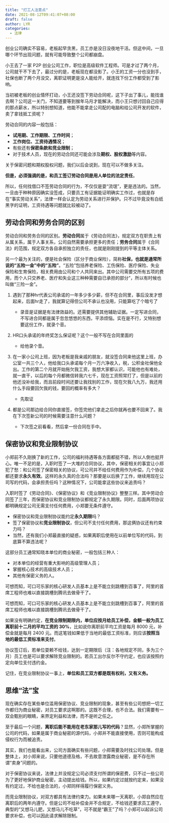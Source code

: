 ```yaml
---
title: "打工人注意点"
date: 2021-08-12T09:41:07+08:00
draft: false
author: LYR
categories: 
  - 法律
---
```


创业公司确实不容易，老板起早贪黑，员工亦是没日没夜地干活。但这中间，一旦哪个环节出现问题，就有可能导致整个公司都崩盘。

小王去了一家 P2P 创业公司工作，职位是高级软件工程师。可是才过了两个月，公司就干不下去了，最过分的是，老板现在都没影了。小王的工资一分也没到手，社保也断了两个月没交，离职证明更是没人能给开，就连找下份工作都受到了影响。

当初被老板的创业情怀打动，小王还没签下劳动合同呢，这下子出了事儿，能找谁去啊？公司这一关门，不知道要等到猴年马月才能解决，而小王只想讨回自己应得的那点薪水，所以特别想知道，他能不能拿走公司配的电脑和给公司开发的软件，卖了拿钱抵工资呢？

劳动合同的内容一般包括：

- **试用期、工作期限、工作时间**；
- **工作岗位、工资待遇情况**；
- 有些还有**保密条款和竞业限制**；
- 对于技术人员，现在的劳动合同还可能会涉及**期权、股权激励**等内容。

关于保密问题和期权股权问题，我们以后会说到，现在可以不做多关注。

**但是，必须强调的是，和员工签订劳动合同是用人单位的法定责任**。

所以，任何找借口不签劳动合同的行为，不仅仅是耍“流氓”，更是违法的。当然，一旦由于种种原因确实没签成，只要员工有证据能证明确实工作过，也就是存在“事实劳动关系”，法律一样会认定为劳动关系进行并保护。只不过毕竟没有白纸黑字的证明，工资待遇等问题就比较被动了。

## 劳动合同和劳务合同的区别

劳动合同和劳务合同的区别。**劳动合同**属于《劳动合同法》，规定双方在职责上有从属关系，属于人事关系，公司自然需要承担更多的责任；**劳务合同**属于《合同法》的范围，规定双方各自承担独立的责任，也就是刚刚提到的平等主体关系。

另一个最为关注的，便是社会保险（区分于商业保险），简称**社保，也就是通常所说的“五险一金”中的“五险”**。“五险”包括养老保险、工伤保险、医疗保险、失业保险和生育保险，相关费用由公司和个人共同来出。其中公司需要交所有五项的费用，而个人只交养老、医疗和失业这三种种需要自已承担的部分”，所以有时候也叫做“三险一金”。



1. 遇到了那种hr代表公司承诺的一年多少多少薪，但不在合同里，事后没发才想起来，后面hr走了，我就算记得但公司不承认也没用，只能算吃了个暗亏了
   - 录音是证据是有法律效益的。还需要提供其他辅助证据。一定写进合同，不写进合同都是属于忽忽悠悠的东西，平添烦恼。实在是不行，又特别想要这份工作，就录个音。
2. HR口头承诺的年终奖怎么保证呢？这个一般不写在合同里面的
   -  给他录个音。

3. 在一家小公司上班，因为老板是我亲戚的朋友，就没签合同来他这里上班，办公室一共三个人，他给我口头承诺每个月一万六净收入，税，公积金社保他全出。工作的第二个月就开始拖欠我工资，我想大家都认识，可能他也有难处，就一直干，以后的每个月都微信转我六七千，现在工资照常打了，但是以前的他还没补给我，而且前段时间还要让我找别的工作，现在欠我八九万，我还用什么手段要回欠我的钱，要回的概率有多大？
   	- 先取证

4. 都是公司那边给合同你直接签，你签完他们拿走之后你就再也要不回来了。我在下次签新公司的时候需要注意什么问题？
   - 下次签之前看看，然后拿一份合同在手中。







## 保密协议和竞业限制协议

小郑前不久刚换了新的工作，公司的福利待遇等各方面都挺不错，所以人倒也挺开心。唯一不足的是，入职时签了一大堆的合同协议，其中，保密相关的事宜让小郑犯了愁：和公司签了保密相关的协议，可公司并不给任何费用作为补偿，几个协议都还要求**永久有效**。这样的永久真的合法吗？那要是以后换了工作，继续用现在公司写的代码，会承担责任吗？这种情况下，公司能拿这些协议来追责吗？

入职时签了《劳动合同》、《保密协议》和《竞业限制协议》整整三样。其中劳动合同签了三年，而保密协议和竞业限制协议都规定了永久期限。同时，后面两项协议都明确规定公司无需支付任何费用，小郑要无条件遵守。

- 保密协议和竞业限制协议能约定**永久期限**吗？
- 签了保密协议和**竞业限制协议**，但公司不支付任何费用，那这俩协议还有约束力吗？
- 当然，还有我们小郑最直接的疑惑，如果离职后使用在以前单位写的代码，到底算不算违法呢？





这部分员工通常知晓本单位的商业秘密，一般包括三种人：

- 对本单位的经营有重大影响的高级管理人员；
- 掌握核心技术的高级技术人员；
- 其他有保密义务的人。

可想而知，可口可乐家的核心研发人员基本上是不能立刻跳槽到百事了，阿里的首席工程师也难以直接跳槽到腾讯去做骨干了。

可想而知，可口可乐家的核心研发人员基本上是不能立刻跳槽到百事了，阿里的首席工程师也难以直接跳槽到腾讯去做骨干了。

如果没有明确约定，**在竞业限制期限内，单位应按月给员工补偿，金额一般为员工离职前十二月的平均工资的 30%**，比如说你离职前平均工资是每月 8000 元，补偿金就是每月 2400 元。而这笔钱如果低于当地的最低工资标准，则应该**按照当地的最低工资标准来支付**。

协议签订后，若单位耍赖不给钱，达到一定期限后（注：各地规定不同，多为三个月）员工也是可以要求解除竞业限制的。若员工出尔反尔不守约定，也应该按照约定向单位支付违约金。

记住，在竞业限制协议一事上，**单位和员工双方都是既有权利，又有义务。**



## 思维“法”宝

现在确实存在某些单位滥用保密协议、竞业限制的现象，甚至有些公司想把一切工作都归为商业秘密，对员工要求这啊那的。这既不合理，也不合法。我们需要有一双会甄别的眼睛，来界定利益和法律，而不是听之任之。

至于最后一个问题，**离职后能不能用在老东家那儿写的代码**？显然，小郑所掌握的公司的代码，如果是属于商业秘密的源代码，小郑并不能直接使用，否则可能构成侵权行为而被追责。

其实，我们也能看出来，公司方面确实有些问题，小郑需要及时找公司处理。但是整体上，对小郑来说，只要他道德及格，不去故意泄露商业秘密，是不存在所谓“卖身”问题的。

对于保密协议来说，法律上并没规定公司必须支付所谓的保密费，只不过一些公司为了更好地保护商业秘密，主动提出给钱。所以，如果约定过就按约定来，如果没有约定过，不给也是合法的，小郑同样得履行保密义务。

而竞业限制协议，对双方都具有法律约束力。如果未来哪一天离职，小郑自然应在离职后的两年内遵守。但是公司不给补偿金并不合规定，不给钱还要求员工遵守，典型的“又想马儿肥，又想马儿不吃草”，可不就是“霸王”了吗？小郑可以起诉公司要求补偿，也可以因此请求解除限制。

